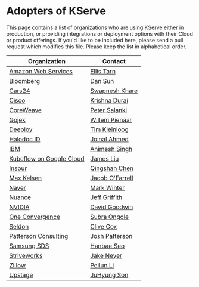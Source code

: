 # Adopters of KServe

This page contains a list of organizations who are using KServe either in production, or providing integrations or deployment options with their Cloud or product offerings. If you'd like to be included here, please send a pull request which modifies this file. Please keep the list in alphabetical order.

| Organization | Contact |
| ------------ | ------- |
| [Amazon Web Services](https://aws.amazon.com/) | [Ellis Tarn](https://github.com/ellistarn) |
| [Bloomberg](https://www.bloomberg.com/) | [Dan Sun](https://github.com/yuzisun) |
| [Cars24](https://www.cars24.com/) | [Swapnesh Khare](https://github.com/swapkh91) |
| [Cisco](https://www.cisco.com/) | [Krishna Durai](https://github.com/krishnadurai) |
| [CoreWeave](https://coreweave.com/) | [Peter Salanki](https://github.com/salanki) |
| [Gojek](https://www.gojek.com/) | [Willem Pienaar](https://github.com/woop) |
| [Deeploy](https://deeploy.ml) | [Tim Kleinloog](https://github.com/TimKleinloog) |
| [Halodoc ID](https://halodoc.com/) | [Joinal Ahmed](https://github.com/joinal-ahmed) |
| [IBM](https://www.ibm.com/) | [Animesh Singh](https://github.com/animeshsingh) |
| [Kubeflow on Google Cloud](https://www.kubeflow.org/docs/distributions/gke/) | [James Liu](https://github.com/zijianjoy)|
| [Inspur](https://www.inspur.com/) | [Qingshan Chen](https://github.com/iamlovingit) |
| [Max Kelsen](https://www.maxkelsen.com/) | [Jacob O'Farrell](https://github.com/ofaz) |
| [Naver](https://www.navercorp.com/en) | [Mark Winter](https://github.com/markwinter) |
| [Nuance](https://www.nuance.com/) | [Jeff Griffith](https://github.com/jeffgriffith) |
| [NVIDIA](https://www.nvidia.com/en-us/) | [David Goodwin](deadeyegoodwin) |
| [One Convergence](https://dkube.io/) | [Subra Ongole](https://github.com/songole) |
| [Seldon](https://www.seldon.io/) | [Clive Cox](https://github.com/cliveseldon) |
| [Patterson Consulting](https://www.pattersonconsultingtn.com/) | [Josh Patterson](https://github.com/jpatanooga) |
| [Samsung SDS](https://www.samsungsds.com/) | [Hanbae Seo](https://github.com/jazzsir) |
| [Striveworks](https://striveworks.us/) | [Jake Neyer](https://github.com/JakeNeyer) |
| [Zillow](https://www.zillow.com/) | [Peilun Li](https://github.com/Peilun-Li) |
| [Upstage](https://www.upstage.ai/) | [JuHyung Son](https://github.com/JuHyung-Son) |
